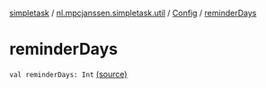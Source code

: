 [simpletask](../../index.md) / [nl.mpcjanssen.simpletask.util](../index.md) / [Config](index.md) / [reminderDays](.)

# reminderDays

`val reminderDays: Int` [(source)](https://github.com/mpcjanssen/simpletask-android/blob/master/src/main/java/nl/mpcjanssen/simpletask/util/Config.kt#L37)